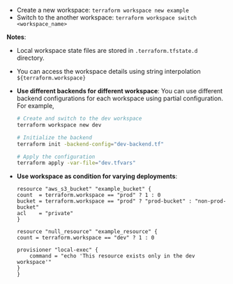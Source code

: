 - Create a new workspace: `terraform workspace new example`
- Switch to the another workspace: `terraform workspace switch <workspace_name>`

**Notes**:

- Local workspace state files are stored in `.terraform.tfstate.d` directory.
- You can access the workspace details using string interpolation `${terraform.workspace}`

- **Use different backends for different workspace**:
    You can use different backend configurations for each workspace using partial configuration. For example,

    ```sh
    # Create and switch to the dev workspace
    terraform workspace new dev

    # Initialize the backend
    terraform init -backend-config="dev-backend.tf"

    # Apply the configuration
    terraform apply -var-file="dev.tfvars"
    ```

- **Use workspace as condition for varying deployments**:

    ```hcl
    resource "aws_s3_bucket" "example_bucket" {
    count  = terraform.workspace == "prod" ? 1 : 0
    bucket = terraform.workspace == "prod" ? "prod-bucket" : "non-prod-bucket"
    acl    = "private"
    }

    resource "null_resource" "example_resource" {
    count = terraform.workspace == "dev" ? 1 : 0

    provisioner "local-exec" {
        command = "echo 'This resource exists only in the dev workspace'"
    }
    }

    ```